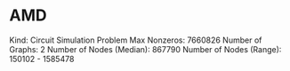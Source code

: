 # AMD

Kind: Circuit Simulation Problem
Max Nonzeros: 7660826
Number of Graphs: 2
Number of Nodes (Median): 867790
Number of Nodes (Range): 150102 - 1585478